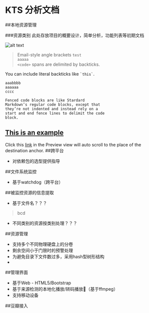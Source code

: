 # KTS 分析文档

##本地资源管理

###资源类别
此处存放项目的概要设计，简单分析，功能列表等初期文档

![alt text](/path/img.jpg "Title")
> Email-style angle brackets
> `test`  
`aaaaa`  
`<code>` spans are delimited
by backticks.

You can include literal backticks
like `` `this` ``.
	
	aaabbbb
	aaaaaa
	cccc
```
Fenced code blocks are like Stardard
Markdown’s regular code blocks, except that
they’re not indented and instead rely on a
start and end fence lines to delimit the code
block.
```

## [This is an example](id:anchor1)

Click this [link](#anchor1) in the Preview view will auto scroll to the place of the destination anchor.
##跨平台
* 对依赖包的选型提供指导


##文件系统监控
* 基于watchdog（跨平台） 

##被监控资源的信息提取
* 基于文件名？？？
> bcd
	

* 不同类别的资源按类别处理？？？
  
##资源管理
* 支持多个不同物理硬盘上的分卷
* 剩余空间小于门限时的预警处理
* 为避免目录下文件数过多，采用hash型树形结构
* 

##管理界面
* 基于Web - HTML5/Bootstrap
* 基于来源检测的本地化播放/转码播放（基于ffmpeg）
* 支持移动设备

##豆瓣接入	